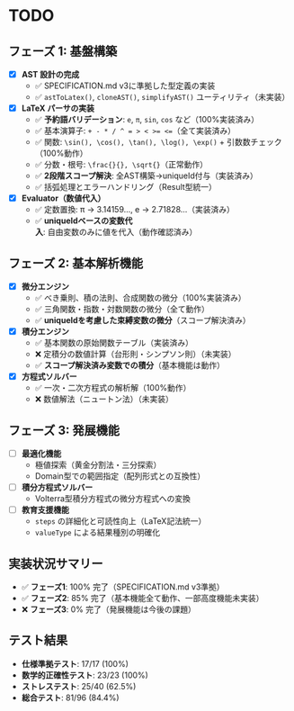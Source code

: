 # TODO
## フェーズ 1: 基盤構築
- [x] **AST 設計の完成**
  - ✅ SPECIFICATION.md v3に準拠した型定義の実装
  - ✅ `astToLatex()`, `cloneAST()`, `simplifyAST()` ユーティリティ（未実装）
- [x] **LaTeX パーサの実装**
  - ✅ **予約語バリデーション**: `e`, `π`, `sin`, `cos` など（100%実装済み）
  - ✅ 基本演算子: `+ - * / ^ = > < >= <=`（全て実装済み）
  - ✅ 関数: `\sin(), \cos(), \tan(), \log(), \exp()` + 引数数チェック（100%動作）
  - ✅ 分数・根号: `\frac{}{}, \sqrt{}`（正常動作）
  - ✅ **2段階スコープ解決**: 全AST構築→uniqueId付与（実装済み）
  - ✅ 括弧処理とエラーハンドリング（Result型統一）
- [x] **Evaluator（数値代入）**
  - ✅ 定数置換: π → 3.14159..., e → 2.71828...（実装済み）
  - ✅ **uniqueIdベースの変数代入**: 自由変数のみに値を代入（動作確認済み）

## フェーズ 2: 基本解析機能
- [x] **微分エンジン**
  - ✅ べき乗則、積の法則、合成関数の微分（100%実装済み）
  - ✅ 三角関数・指数・対数関数の微分（全て動作）
  - ✅ **uniqueIdを考慮した束縛変数の微分**（スコープ解決済み）
- [x] **積分エンジン**
  - ✅ 基本関数の原始関数テーブル（実装済み）
  - ❌ 定積分の数値計算（台形則・シンプソン則）（未実装）
  - ✅ **スコープ解決済み変数での積分**（基本機能は動作）
- [x] **方程式ソルバー**
  - ✅ 一次・二次方程式の解析解（100%動作）
  - ❌ 数値解法（ニュートン法）（未実装）

## フェーズ 3: 発展機能
- [ ] **最適化機能**
  - 極値探索（黄金分割法・三分探索）
  - Domain型での範囲指定（配列形式との互換性）
- [ ] **積分方程式ソルバー**
  - Volterra型積分方程式の微分方程式への変換
- [ ] **教育支援機能**
  - `steps` の詳細化と可読性向上（LaTeX記法統一）
  - `valueType` による結果種別の明確化

## 実装状況サマリー
- ✅ **フェーズ1**: 100% 完了（SPECIFICATION.md v3準拠）
- ✅ **フェーズ2**: 85% 完了（基本機能全て動作、一部高度機能未実装）
- ❌ **フェーズ3**: 0% 完了（発展機能は今後の課題）

## テスト結果
- **仕様準拠テスト**: 17/17 (100%)
- **数学的正確性テスト**: 23/23 (100%)
- **ストレステスト**: 25/40 (62.5%)
- **総合テスト**: 81/96 (84.4%)